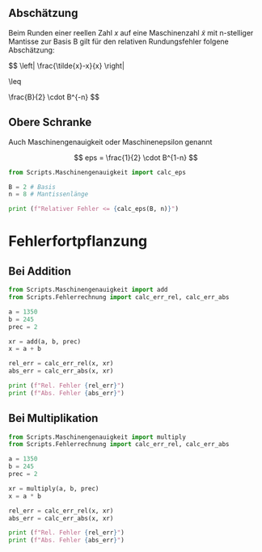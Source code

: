 ## Abschätzung
Beim Runden einer reellen Zahl $x$ auf eine Maschinenzahl $\tilde{x}$ mit n-stelliger Mantisse zur Basis B gilt für den relativen Rundungsfehler folgene Abschätzung:

$$
\left|
\frac{\tilde{x}-x}{x} 
\right|

\leq

\frac{B}{2}
\cdot
B^{-n}
$$

## Obere Schranke
Auch Maschinengenauigkeit oder Maschinenepsilon genannt

$$
eps =
\frac{1}{2}
\cdot
B^{1-n}
$$

```python
from Scripts.Maschinengenauigkeit import calc_eps

B = 2 # Basis
n = 8 # Mantissenlänge

print (f"Relativer Fehler <= {calc_eps(B, n)}")
```

# Fehlerfortpflanzung


## Bei Addition
```python
from Scripts.Maschinengenauigkeit import add
from Scripts.Fehlerrechnung import calc_err_rel, calc_err_abs

a = 1350
b = 245
prec = 2

xr = add(a, b, prec)
x = a + b

rel_err = calc_err_rel(x, xr)
abs_err = calc_err_abs(x, xr)

print (f"Rel. Fehler {rel_err}")
print (f"Abs. Fehler {abs_err}")
```

## Bei Multiplikation

```python
from Scripts.Maschinengenauigkeit import multiply
from Scripts.Fehlerrechnung import calc_err_rel, calc_err_abs

a = 1350
b = 245
prec = 2

xr = multiply(a, b, prec)
x = a * b

rel_err = calc_err_rel(x, xr)
abs_err = calc_err_abs(x, xr)

print (f"Rel. Fehler {rel_err}")
print (f"Abs. Fehler {abs_err}")
```
